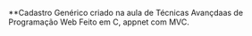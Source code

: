**Cadastro Genérico criado na aula de Técnicas Avançdaas de Programação Web
Feito em C, appnet com MVC.
